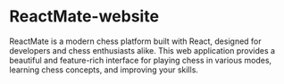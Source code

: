 # ReactMate-website
ReactMate is a modern chess platform built with React, designed for developers and chess enthusiasts alike. This web application provides a beautiful and feature-rich interface for playing chess in various modes, learning chess concepts, and improving your skills.
